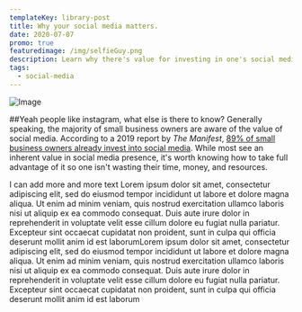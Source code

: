 ```yaml
---
templateKey: library-post
title: Why your social media matters. 
date: 2020-07-07
promo: true
featuredimage: /img/selfieGuy.png
description: Learn why there's value for investing in one's social media presence.
tags:
  - social-media
---
```

![Image](/img/red.jpg)

##Yeah people like instagram, what else is there to know?
Generally speaking, the majority of small business owners are aware of the value of social media. According to a 2019 report by *The Manifest*, [89% of small business owners already invest into social media](https://themanifest.com/digital-marketing/how-small-businesses-use-digital-marketing-channels-2019). While most see an inherent value in social media presence, it's worth knowing how to take full advantage of it so one isn't wasting their time, money, and resources.

I can add more and more text
Lorem ipsum dolor sit amet, consectetur adipiscing elit, sed do eiusmod tempor incididunt ut labore et dolore magna aliqua. Ut enim ad minim veniam, quis nostrud exercitation ullamco laboris nisi ut aliquip ex ea commodo consequat. Duis aute irure dolor in reprehenderit in voluptate velit esse cillum dolore eu fugiat nulla pariatur. Excepteur sint occaecat cupidatat non proident, sunt in culpa qui officia deserunt mollit anim id est laborumLorem ipsum dolor sit amet, consectetur adipiscing elit, sed do eiusmod tempor incididunt ut labore et dolore magna aliqua. Ut enim ad minim veniam, quis nostrud exercitation ullamco laboris nisi ut aliquip ex ea commodo consequat. Duis aute irure dolor in reprehenderit in voluptate velit esse cillum dolore eu fugiat nulla pariatur. Excepteur sint occaecat cupidatat non proident, sunt in culpa qui officia deserunt mollit anim id est laborum


